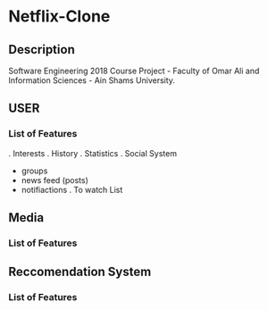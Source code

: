 # Netflix-Clone
## Description
Software Engineering 2018 Course Project - Faculty of Omar Ali and Information Sciences - Ain Shams University.
## USER 
### List of Features
. Interests
. History
. Statistics
. Social System
  - groups
  - news feed (posts)
  - notifiactions
. To watch List
## Media
### List of Features
## Reccomendation System
### List of Features
